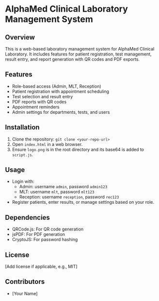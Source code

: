 # AlphaMed Clinical Laboratory Management System

## Overview
This is a web-based laboratory management system for AlphaMed Clinical Laboratory. It includes features for patient registration, test management, result entry, and report generation with QR codes and PDF exports.

## Features
- Role-based access (Admin, MLT, Reception)
- Patient registration with appointment scheduling
- Test selection and result entry
- PDF reports with QR codes
- Appointment reminders
- Admin settings for departments, tests, and users

## Installation
1. Clone the repository: `git clone <your-repo-url>`
2. Open `index.html` in a web browser.
3. Ensure `logo.png` is in the root directory and its base64 is added to `script.js`.

## Usage
- Login with:
  - Admin: username `admin`, password `admin123`
  - MLT: username `mlt`, password `mlt123`
  - Reception: username `reception`, password `rec123`
- Register patients, enter results, or manage settings based on your role.

## Dependencies
- QRCode.js: For QR code generation
- jsPDF: For PDF generation
- CryptoJS: For password hashing

## License
[Add license if applicable, e.g., MIT]

## Contributors
- [Your Name]
